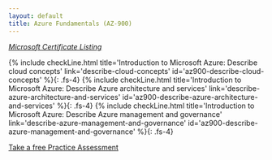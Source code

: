 ```yaml
---
layout: default
title: Azure Fundamentals (AZ-900)
---
```

[_Microsoft Certificate Listing_](..)

{% include checkLine.html
    title='Introduction to Microsoft Azure: Describe cloud concepts'
    link='describe-cloud-concepts'
    id='az900-describe-cloud-concepts' %}{: .fs-4}
{% include checkLine.html
    title='Introduction to Microsoft Azure: Describe Azure architecture and services'
    link='describe-azure-architecture-and-services'
    id='az900-describe-azure-architecture-and-services' %}{: .fs-4}
{% include checkLine.html
    title='Introduction to Microsoft Azure: Describe Azure management and governance'
    link='describe-azure-management-and-governance'
    id='az900-describe-azure-management-and-governance' %}{: .fs-4}

[Take a free Practice Assessment](https://learn.microsoft.com/en-us/credentials/certifications/exams/az-900/practice/assessment?assessment-type=practice&assessmentId=23)

